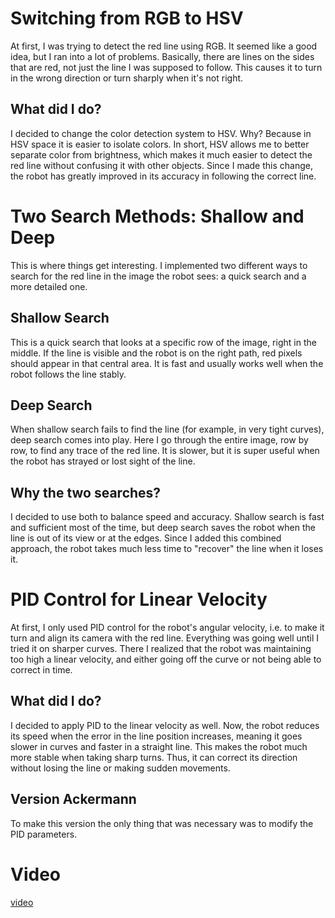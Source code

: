 # Switching from RGB to HSV

At first, I was trying to detect the red line using RGB. It seemed like a good idea, but I ran into a lot of problems. Basically, there are lines on the sides that are red, not just the line I was supposed to follow. This causes it to turn in the wrong direction or turn sharply when it's not right.

## What did I do?

I decided to change the color detection system to HSV. Why? Because in HSV space it is easier to isolate colors. In short, HSV allows me to better separate color from brightness, which makes it much easier to detect the red line without confusing it with other objects. Since I made this change, the robot has greatly improved in its accuracy in following the correct line.

# Two Search Methods: Shallow and Deep

This is where things get interesting. I implemented two different ways to search for the red line in the image the robot sees: a quick search and a more detailed one.

## Shallow Search

This is a quick search that looks at a specific row of the image, right in the middle. If the line is visible and the robot is on the right path, red pixels should appear in that central area. It is fast and usually works well when the robot follows the line stably.

## Deep Search

When shallow search fails to find the line (for example, in very tight curves), deep search comes into play. Here I go through the entire image, row by row, to find any trace of the red line. It is slower, but it is super useful when the robot has strayed or lost sight of the line.

## Why the two searches?

I decided to use both to balance speed and accuracy. Shallow search is fast and sufficient most of the time, but deep search saves the robot when the line is out of its view or at the edges. Since I added this combined approach, the robot takes much less time to "recover" the line when it loses it.

# PID Control for Linear Velocity

At first, I only used PID control for the robot's angular velocity, i.e. to make it turn and align its camera with the red line. Everything was going well until I tried it on sharper curves. There I realized that the robot was maintaining too high a linear velocity, and either going off the curve or not being able to correct in time.

## What did I do?

I decided to apply PID to the linear velocity as well. Now, the robot reduces its speed when the error in the line position increases, meaning it goes slower in curves and faster in a straight line. This makes the robot much more stable when taking sharp turns. Thus, it can correct its direction without losing the line or making sudden movements.

## Version Ackermann
To make this version the only thing that was necessary was to modify the PID parameters.

# Video
[video](https://drive.google.com/file/d/1IrzWxycD7VqUsIdzumuLnZYj5xwMiQsz/view?usp=sharing)
